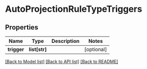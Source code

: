 # AutoProjectionRuleTypeTriggers

## Properties
Name | Type | Description | Notes
------------ | ------------- | ------------- | -------------
**trigger** | **list[str]** |  | [optional] 

[[Back to Model list]](../README.md#documentation-for-models) [[Back to API list]](../README.md#documentation-for-api-endpoints) [[Back to README]](../README.md)


